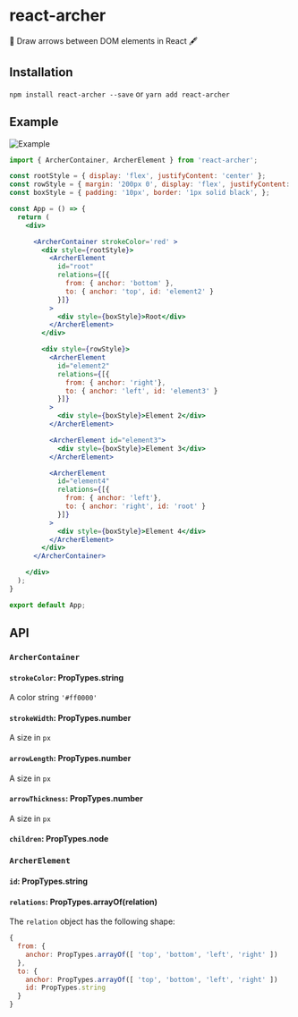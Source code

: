 # react-archer
🏹 Draw arrows between DOM elements in React 🖋

## Installation

`npm install react-archer --save` or `yarn add react-archer`

## Example

![Example](https://raw.githubusercontent.com/pierpo/react-archer/master/example.png)

```jsx
import { ArcherContainer, ArcherElement } from 'react-archer';

const rootStyle = { display: 'flex', justifyContent: 'center' };
const rowStyle = { margin: '200px 0', display: 'flex', justifyContent: 'space-between', }
const boxStyle = { padding: '10px', border: '1px solid black', };

const App = () => {
  return (
    <div>

      <ArcherContainer strokeColor='red' >
        <div style={rootStyle}>
          <ArcherElement
            id="root"
            relations={[{
              from: { anchor: 'bottom' },
              to: { anchor: 'top', id: 'element2' }
            }]}
          >
            <div style={boxStyle}>Root</div>
          </ArcherElement>
        </div>

        <div style={rowStyle}>
          <ArcherElement
            id="element2"
            relations={[{
              from: { anchor: 'right'},
              to: { anchor: 'left', id: 'element3' }
            }]}
          >
            <div style={boxStyle}>Element 2</div>
          </ArcherElement>

          <ArcherElement id="element3">
            <div style={boxStyle}>Element 3</div>
          </ArcherElement>

          <ArcherElement
            id="element4"
            relations={[{
              from: { anchor: 'left'},
              to: { anchor: 'right', id: 'root' }
            }]}
          >
            <div style={boxStyle}>Element 4</div>
          </ArcherElement>
        </div>
      </ArcherContainer>

    </div>
  );
}

export default App;
```

## API

### `ArcherContainer`

#### `strokeColor`: PropTypes.string

A color string `'#ff0000'`

#### `strokeWidth`: PropTypes.number

A size in `px`

#### `arrowLength`: PropTypes.number

A size in `px`

#### `arrowThickness`: PropTypes.number

A size in `px`

#### `children`: PropTypes.node

### `ArcherElement`

#### `id`: PropTypes.string

#### `relations`: PropTypes.arrayOf(relation)

The `relation` object has the following shape:

```javascript
{
  from: {
    anchor: PropTypes.arrayOf([ 'top', 'bottom', 'left', 'right' ])
  },
  to: {
    anchor: PropTypes.arrayOf([ 'top', 'bottom', 'left', 'right' ])
    id: PropTypes.string
  }
}
```

